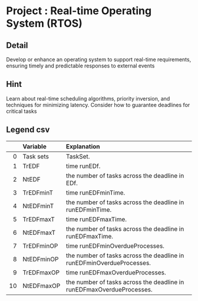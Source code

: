 
# Project : Real-time Operating System (RTOS)

## Detail
 Develop or enhance an operating system to support real-time requirements, 
ensuring timely and predictable responses to external events
## Hint
Learn about real-time scheduling algorithms, priority inversion, and techniques for 
minimizing latency. Consider how to guarantee deadlines for critical tasks

## Legend csv
|    | Variable          | Explanation                                                                                                             |
|---:|:------------------|:------------------------------------------------------------------------------------------------------------------------|
|  0 | Task sets     | TaskSet.                                                  |
|  1 | TrEDF           | time runEDf.                                                                                                |
|  2 | NtEDF         |the number of tasks across the deadline in EDf.                                |
|  3 | TrEDFminT       | time runEDFminTime.                                                    |
|  4 | NtEDFminT    | the number of tasks across the deadline in runEDFminTime.                                                     |
|  5 | TrEDFmaxT               | time runEDFmaxTime.                                     |
|  6 | NtEDFmaxT              | the number of tasks across the deadline in runEDFmaxTime.                                                                                  |
|  7 | TrEDFminOP | time runEDFminOverdueProcesses.                                                                  |
|  8 | NtEDFminOP         | the number of tasks across the deadline in runEDFminOverdueProcesses.                           |
|  9 | TrEDFmaxOP        | time runEDFmaxOverdueProcesses. |
| 10 | NtEDFmaxOP    | the number of tasks across the deadline in runEDFmaxOverdueProcesses.                                                   |




